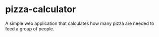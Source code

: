 # pizza-calculator
A simple web application that calculates how many pizza are needed to feed a group of people.
